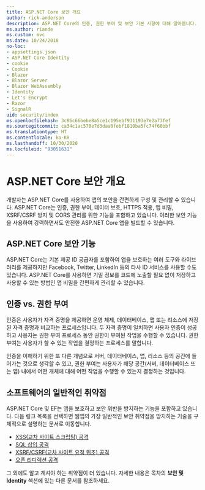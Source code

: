 ```yaml
---
title: ASP.NET Core 보안 개요
author: rick-anderson
description: ASP.NET Core의 인증, 권한 부여 및 보안 기본 사항에 대해 알아봅니다.
ms.author: riande
ms.custom: mvc
ms.date: 10/24/2018
no-loc:
- appsettings.json
- ASP.NET Core Identity
- cookie
- Cookie
- Blazor
- Blazor Server
- Blazor WebAssembly
- Identity
- Let's Encrypt
- Razor
- SignalR
uid: security/index
ms.openlocfilehash: 3c86c66bebe8a5ce1c195ebf931193e7e2a73fef
ms.sourcegitcommit: ca34c1ac578e7d3daa0febf1810ba5fc74f60bbf
ms.translationtype: HT
ms.contentlocale: ko-KR
ms.lasthandoff: 10/30/2020
ms.locfileid: "93051631"
---
```

# <a name="overview-of-aspnet-core-security"></a>ASP.NET Core 보안 개요

개발자는 ASP.NET Core를 사용하여 앱의 보안을 간편하게 구성 및 관리할 수 있습니다. ASP.NET Core는 인증, 권한 부여, 데이터 보호, HTTPS 적용, 앱 비밀, XSRF/CSRF 방지 및 CORS 관리를 위한 기능을 포함하고 있습니다. 이러한 보안 기능을 사용하여 강력하면서도 안전한 ASP.NET Core 앱을 빌드할 수 있습니다.

## <a name="aspnet-core-security-features"></a>ASP.NET Core 보안 기능

ASP.NET Core는 기본 제공 ID 공급자를 포함하여 앱을 보호하는 여러 도구와 라이브러리를 제공하지만 Facebook, Twitter, LinkedIn 등의 타사 ID 서비스를 사용할 수도 있습니다. ASP.NET Core를 사용하면 기밀 정보를 코드에 노출할 필요 없이 저장하고 사용할 수 있는 방법인 앱 비밀을 간편하게 관리할 수 있습니다.

## <a name="authentication-vs-authorization"></a>인증 vs. 권한 부여

인증은 사용자가 자격 증명을 제공하면 운영 체제, 데이터베이스, 앱 또는 리소스에 저장된 자격 증명과 비교하는 프로세스입니다. 두 자격 증명이 일치하면 사용자 인증이 성공하고 사용자는 권한 부여 프로세스 동안 권한이 부여된 작업을 수행할 수 있습니다. 권한 부여는 사용자가 할 수 있는 작업을 결정하는 프로세스를 말합니다.

인증을 이해하기 위한 또 다른 개념으로 서버, 데이터베이스, 앱, 리소스 등의 공간에 들어가는 것으로 생각할 수 있고, 권한 부여는 사용자가 해당 공간(서버, 데이터베이스 또는 앱) 내에서 어떤 개체에 대해 어떤 작업을 수행할 수 있는지 결정하는 것입니다.

## <a name="common-vulnerabilities-in-software"></a>소프트웨어의 일반적인 취약점

ASP.NET Core 및 EF는 앱을 보호하고 보안 위반을 방지하는 기능을 포함하고 있습니다. 다음 링크 목록을 선택하면 웹앱의 가장 일반적인 보안 취약점을 방지하는 기술을 구체적으로 설명하는 문서로 이동합니다.

* [XSS(교차 사이트 스크립팅) 공격](xref:security/cross-site-scripting)
* [SQL 삽입 공격](/ef/core/querying/raw-sql)
* [XSRF/CSRF(교차 사이트 요청 위조) 공격](xref:security/anti-request-forgery)
* [오픈 리디렉션 공격](xref:security/preventing-open-redirects)

그 외에도 알고 계셔야 하는 취약점이 더 있습니다. 자세한 내용은 목차의 **보안 및 Identity** 섹션에 있는 다른 문서를 참조하세요.
